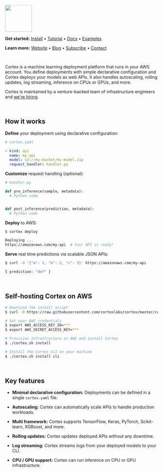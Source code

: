 <img src='https://s3-us-west-2.amazonaws.com/cortex-public/logo.png' height='88'>

<br>

**Get started:** [Install](https://docs.cortex.dev/install) • [Tutorial](https://docs.cortex.dev/tutorial) • <!-- CORTEX_VERSION_MINOR_STABLE e.g. https://docs.cortex.dev/v/0.2/ -->[Docs](https://docs.cortex.dev) • <!-- CORTEX_VERSION_MINOR_STABLE -->[Examples](https://github.com/cortexlabs/cortex/tree/0.7/examples)

**Learn more:** [Website](https://cortex.dev) • [Blog](https://medium.com/cortex-labs) • [Subscribe](https://cortexlabs.us20.list-manage.com/subscribe?u=a1987373ab814f20961fd90b4&id=ae83491e1c) • [Contact](mailto:hello@cortex.dev)

<br>

Cortex is a machine learning deployment platform that runs in your AWS account. You define deployments with simple declarative configuration and Cortex deploys your models as web APIs. It also handles autoscaling, rolling updates, log streaming, inference on CPUs or GPUs, and more.

Cortex is maintained by a venture-backed team of infrastructure engineers and [we're hiring](https://angel.co/cortex-labs-inc/jobs).

<br>

## How it works

**Define** your deployment using declarative configuration:

```yaml
# cortex.yaml

- kind: api
  name: my-api
  model: s3://my-bucket/my-model.zip
  request_handler: handler.py
```

**Customize** request handling (optional):

```python
# handler.py

def pre_inference(sample, metadata):
  # Python code


def post_inference(prediction, metadata):
  # Python code
```

**Deploy** to AWS:

```bash
$ cortex deploy

Deploying ...
https://amazonaws.com/my-api  # Your API is ready!
```

**Serve** real time predictions via scalable JSON APIs:

```bash
$ curl -d '{"a": 1, "b": 2, "c": 3}' https://amazonaws.com/my-api

{ prediction: "def" }
```

<br>

## Self-hosting Cortex on AWS

```bash
# Download the install script
$ curl -O https://raw.githubusercontent.com/cortexlabs/cortex/master/cortex.sh && chmod +x cortex.sh

# Set your AWS credentials
$ export AWS_ACCESS_KEY_ID=***
$ export AWS_SECRET_ACCESS_KEY=***

# Provision infrastructure on AWS and install Cortex
$ ./cortex.sh install

# Install the Cortex CLI on your machine
$ ./cortex.sh install cli
```

<br>

## Key features

- **Minimal declarative configuration:** Deployments can be defined in a single `cortex.yaml` file.

- **Autoscaling:** Cortex can automatically scale APIs to handle production workloads.

- **Multi framework:** Cortex supports TensorFlow, Keras, PyTorch, Scikit-learn, XGBoost, and more.

- **Rolling updates:** Cortex updates deployed APIs without any downtime.

- **Log streaming:** Cortex streams logs from your deployed models to your CLI.

- **CPU / GPU support:** Cortex can run inference on CPU or GPU infrastructure.
